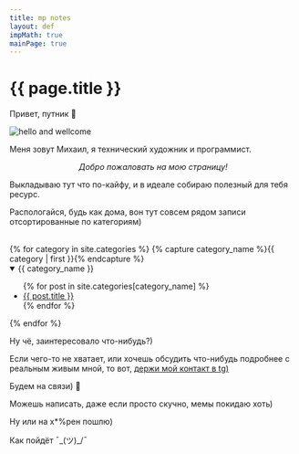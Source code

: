 ```yaml
---
title: mp notes
layout: def
impMath: true
mainPage: true
---
```


# {{ page.title }}

Привет, путник 👋

![hello and wellcome](https://dovobu.github.io/ava.jpg)

Меня зовут Михаил, я технический художник и программист.

<p style="text-align:center"><i>Добро пожаловать на мою страницу!</i></p>

Выкладываю тут что по-кайфу, и в идеале собираю полезный для тебя ресурс.

Распологайся, будь как дома, вон тут совсем рядом записи отсортированные по категориям)

<br>
{% for category in site.categories %}
    {% capture category_name %}{{ category | first }}{% endcapture %}
  <details open>
    <summary> {{ category_name }} </summary>
    <ul>
    {% for post in site.categories[category_name] %}
        <li><a href="{{ post.baseurl }}{{ post.url }}">{{ post.title }}</a></li>
    {% endfor %}
    </ul>
  </details>
{% endfor %}
<br>

Ну чё, заинтересовало что-нибудь?)

Если чего-то не хватает, или хочешь обсудить что-нибудь подробнее с реальным живым мной, то вот, [держи мой контакт в tg)](https://t.me/d0c_0b_p)

Будем на связи) 🤙


Можешь написать, даже если просто скучно, мемы покидаю хоть)

Ну или на х*%рен пошлю)

Как пойдёт ¯\_(ツ)_/¯ 
